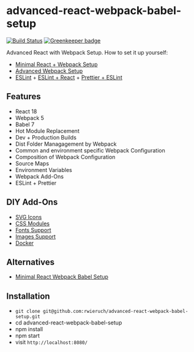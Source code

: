 # advanced-react-webpack-babel-setup

[![Build Status](https://travis-ci.org/vikas07/advanced-react-webpack-babel-setup.svg?branch=master)](https://travis-ci.org/vikas07/advanced-react-webpack-babel-setup) [![Greenkeeper badge](https://badges.greenkeeper.io/vikas07/advanced-react-webpack-babel-setup.svg)](https://greenkeeper.io/)

Advanced React with Webpack Setup. How to set it up yourself:

- [Minimal React + Webpack Setup](https://www.robinwieruch.de/minimal-react-webpack-babel-setup/)
- [Advanced Webpack Setup](https://www.robinwieruch.de/webpack-advanced-setup-tutorial/)
- [ESLint](https://www.robinwieruch.de/webpack-eslint/) + [ESLint + React](https://www.robinwieruch.de/react-eslint-webpack-babel/) + [Prettier + ESLint](https://www.robinwieruch.de/prettier-eslint/)

## Features

- React 18
- Webpack 5
- Babel 7
- Hot Module Replacement
- Dev + Production Builds
- Dist Folder Managagement by Webpack
- Common and environment specific Webpack Configuration
- Composition of Webpack Configuration
- Source Maps
- Environment Variables
- Webpack Add-Ons
- ESLint + Prettier

## DIY Add-Ons

- [SVG Icons](https://www.robinwieruch.de/react-svg-icon-components/)
- [CSS Modules](https://www.robinwieruch.de/react-css-modules/)
- [Fonts Support](https://www.robinwieruch.de/webpack-font/)
- [Images Support](https://www.robinwieruch.de/webpack-images/)
- [Docker](https://www.robinwieruch.de/docker-react-development)

## Alternatives

- [Minimal React Webpack Babel Setup](https://github.com/rwieruch/minimal-react-webpack-babel-setup)

## Installation

- `git clone git@github.com:rwieruch/advanced-react-webpack-babel-setup.git`
- cd advanced-react-webpack-babel-setup
- npm install
- npm start
- visit `http://localhost:8080/`
